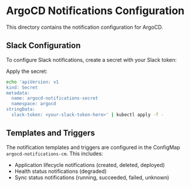 # ArgoCD Notifications Configuration

This directory contains the notification configuration for ArgoCD.

## Slack Configuration

To configure Slack notifications, create a secret with your Slack token:

Apply the secret:
```bash
echo 'apiVersion: v1
kind: Secret
metadata:
  name: argocd-notifications-secret
  namespace: argocd
stringData:
  slack-token: <your-slack-token-here>' | kubectl apply -f -
```

## Templates and Triggers

The notification templates and triggers are configured in the ConfigMap `argocd-notifications-cm`. This includes:

- Application lifecycle notifications (created, deleted, deployed)
- Health status notifications (degraded)
- Sync status notifications (running, succeeded, failed, unknown)
